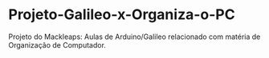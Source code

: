 # Projeto-Galileo-x-Organiza-o-PC

Projeto do Mackleaps: Aulas de Arduino/Galileo relacionado com matéria de Organização de Computador.
